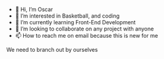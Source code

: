 - 👋 Hi, I’m Oscar
- 👀 I’m interested in Basketball, and coding
- 🌱 I’m currently learning Front-End Development
- 💞️ I’m looking to collaborate on any project with anyone
- 📫 How to reach me on email because this is new for me

<!---
Here is a ✨ special ✨ repository because its `README.md` (this file) appears on your GitHub profile.
You can click the Preview link to take a look at your changes.
--->

We need to branch out by ourselves
